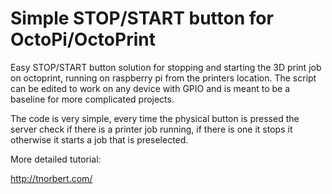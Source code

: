 # Simple STOP/START button for OctoPi/OctoPrint

Easy STOP/START button solution for stopping and starting the 3D print job on octoprint, running on raspberry pi from the printers location. The script can be edited to work on any device with GPIO and is meant to be a baseline for more complicated projects.

The code is very simple, every time the physical button is pressed the server check if there is a printer job running, if there is one it stops it otherwise it starts a job that is preselected.

More detailed tutorial:

http://tnorbert.com/

